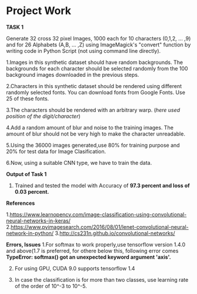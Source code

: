 # Project Work

**TASK 1**

Generate 32 cross 32 pixel Images, 1000 each for 10 characters (0,1,2, ... ,9) and for 26 Alphabets (A,B, ... ,Z) using ImageMagick's "convert" function by writing code in Python Script (not using command line directly).

1.Images in this synthetic dataset should have random backgrounds. The backgrounds for each character should be selected randomly from the 100 background images downloaded in the previous steps. 

2.Characters in this synthetic dataset should be rendered using different randomly selected fonts. You can download fonts from Google Fonts. Use 25 of these fonts. 

3.The characters should be rendered with an arbitrary warp. (*here used position of the digit/character*)

4.Add a random amount of blur and noise to the training images. The amount of blur should not be very high to make the character unreadable. 

5.Using the 36000 images generated,use 80% for training purpose and 20% for test data for Image Clasification.

6.Now, using a suitable CNN type, we have to train the data. 

**Output of Task 1**

1. Trained and tested the model with Accuracy of **97.3 percent and loss of 0.03 percent.**

**References**

1.https://www.learnopencv.com/image-classification-using-convolutional-neural-networks-in-keras/
2.https://www.pyimagesearch.com/2016/08/01/lenet-convolutional-neural-network-in-python/
3.http://cs231n.github.io/convolutional-networks/

**Errors, Issues**
1.For softmax to work properly,use tensorflow version 1.4.0 and above(1.7 is preferred, for othere below this, following error comes
  **TypeError: softmax() got an unexpected keyword argument 'axis'.**
  
2. For using GPU, CUDA 9.0 supports tensorflow 1.4 

3. In case the classification is for more than two classes, use learning rate of the order of 10^-3 to 10^-5.

